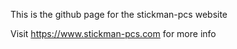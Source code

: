 This is the github page for the stickman-pcs website 

Visit https://www.stickman-pcs.com for more info
